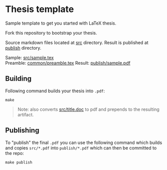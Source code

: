 # Thesis template

Sample template to get you started with LaTeX thesis.

Fork this repository to bootstrap your thesis.

Source markdown files located at [src](src) directory.
Result is published at [publish](publish) directory.

Sample: [src/sample.tex](src/sample.tex)  
Preamble: [common/preamble.tex](common/preamble.tex)
Result: [publish/sample.pdf](publish/sample.pdf)

## Building

Following command builds your thesis into `.pdf`:

```
make
```

> Note: also converts [src/title.doc](src/title.doc) to pdf and prepends to the resulting artifact.

## Publishing

To "publish" the final `.pdf` you can use the following command which builds and copies `src/*.pdf` into `publish/*.pdf`
which can then be committed to the repo:

```
make publish
```
